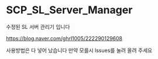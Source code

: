 # SCP_SL_Server_Manager
수정된 SL 서버 관리기 입니다

https://blog.naver.com/ghrl1005/222290129608

사용방법은 다 넣어 났습니다 만약 모를시 lssues를 눌려 올려 주세요
